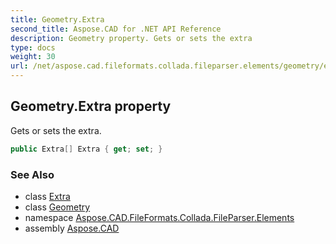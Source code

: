 ```yaml
---
title: Geometry.Extra
second_title: Aspose.CAD for .NET API Reference
description: Geometry property. Gets or sets the extra
type: docs
weight: 30
url: /net/aspose.cad.fileformats.collada.fileparser.elements/geometry/extra/
---
```

## Geometry.Extra property

Gets or sets the extra.

```csharp
public Extra[] Extra { get; set; }
```

### See Also

* class [Extra](../../extra/)
* class [Geometry](../)
* namespace [Aspose.CAD.FileFormats.Collada.FileParser.Elements](../../geometry/)
* assembly [Aspose.CAD](../../../)


